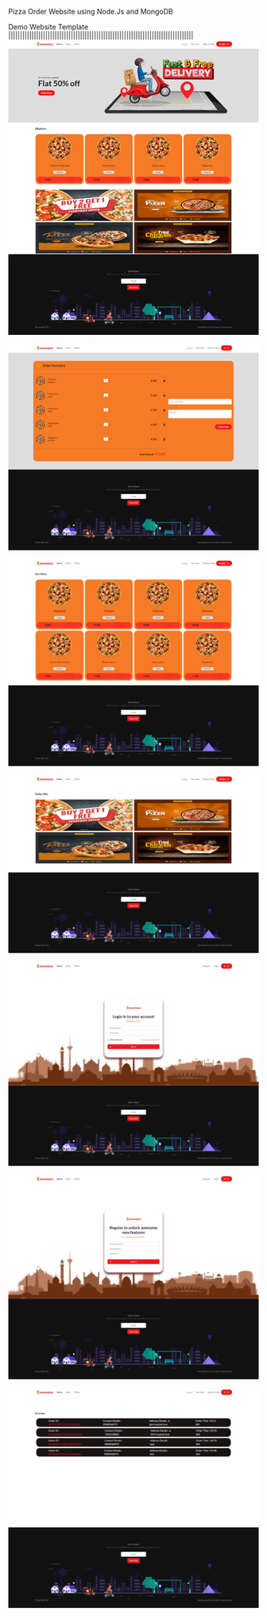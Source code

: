 Pizza Order Website using Node.Js and MongoDB

Demo  Website Template
||||||||||||||||||||||||||||||||||||||||||||||||||||||||||||||||||||||||||||||||
![souravwebmart](/public/img/pizza2.png)

![souravwebmart](/public/img/pizzanew1.png)

![souravwebmart](/public/img/pizzanew2.png)

![souravwebmart](/public/img/pizzanew3.png)

![souravwebmart](/public/img/pizzanew4.png)

![souravwebmart](/public/img/pizzanew5.png)

![souravwebmart](/public/img/pizzanew6.png)

